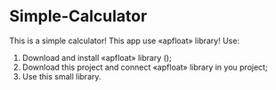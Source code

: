 # Simple-Calculator
This is a simple calculator! 
This app use «apfloat» library!
Use:  
  1) Download and install «apfloat» library ();     
  2) Download this project and connect «apfloat» library in you project;
  3) Use this small library.
